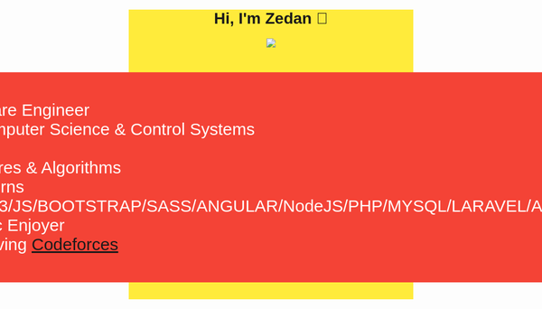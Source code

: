 <div style="background-color: #ffeb3b; font-family: Arial, Helvetica, sans-serif;">
    <h1 align="center">Hi, I'm Zedan 👋</h1>
<p align="center">
<a href="https://www.linkedin.com/in/zedan-mohamed-9ba98b21a/"><img src="https://img.shields.io/badge/linkedin-%230177B5?style=flat&logo=linkedin&logoColor=white"/></a>
    
    
    
  </p>
  <div style="display: flex; align-items: center;justify-content: center;">
    <P style="background: #f44336;padding:50px;color:#fff;font-size: 30px;border-radius: 6px;">  
        <span>-I'm a Software Engineer</span> <br>
        <span>-Studies Computer Science & Control Systems </span> <br>
        <span>-Skills :<br> 
            Data Structures & Algorithms <br>
            Design Patterns <br>
            HTML5/CSS3/JS/BOOTSTRAP/SASS/ANGULAR/NodeJS/PHP/MYSQL/LARAVEL/API/C++/C/C# <br>
            Math & Logic Enjoyer <br>
Problem Solving <a href='https://codeforces.com/profile/Zedan'>Codeforces</a>
        </span>
    

</div>
  



